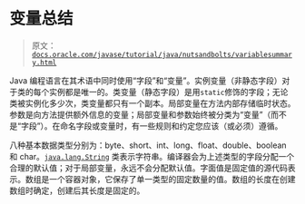 # 变量总结

> 原文：[`docs.oracle.com/javase/tutorial/java/nutsandbolts/variablesummary.html`](https://docs.oracle.com/javase/tutorial/java/nutsandbolts/variablesummary.html)

Java 编程语言在其术语中同时使用“字段”和“变量”。实例变量（非静态字段）对于类的每个实例都是唯一的。类变量（静态字段）是用`static`修饰的字段；无论类被实例化多少次，类变量都只有一个副本。局部变量在方法内部存储临时状态。参数是向方法提供额外信息的变量；局部变量和参数始终被分类为“变量”（而不是“字段”）。在命名字段或变量时，有一些规则和约定您应该（或必须）遵循。

八种基本数据类型分别为：byte、short、int、long、float、double、boolean 和 char。[`java.lang.String`](https://docs.oracle.com/javase/8/docs/api/java/lang/String.html) 类表示字符串。编译器会为上述类型的字段分配一个合理的默认值；对于局部变量，永远不会分配默认值。字面值是固定值的源代码表示。数组是一个容器对象，它保存了单一类型的固定数量的值。数组的长度在创建数组时确定，创建后其长度是固定的。
